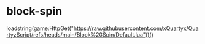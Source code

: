 # block-spin
loadstring(game:HttpGet("https://raw.githubusercontent.com/xQuartyx/QuartyzScript/refs/heads/main/Block%20Spin/Default.lua"))()
